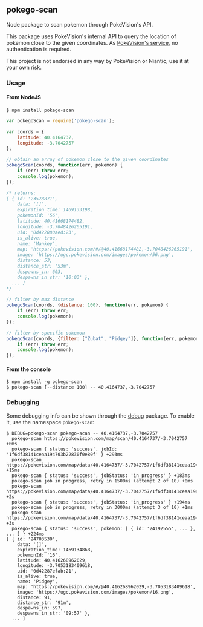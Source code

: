 ## pokego-scan

Node package to scan pokemon through PokeVision's API.

This package uses PokeVision's internal API to query the location
of pokemon close to the given coordinates. As [PokeVision's service](https://pokevision.com/),
no authentication is required.

This project is not endorsed in any way by PokeVision or Niantic,
use it at your own risk.

### Usage

#### From NodeJS

```
$ npm install pokego-scan
```

```js
var pokegoScan = require('pokego-scan');

var coords = {
    latitude: 40.4164737,
    longitude: -3.7042757
};

// obtain an array of pokemon close to the given coordinates
pokegoScan(coords, function(err, pokemon) {
    if (err) throw err;
    console.log(pokemon);
});

/* returns:
[ { id: '23578871',
    data: '[]',
    expiration_time: 1469133198,
    pokemonId: '56',
    latitude: 40.41668174482,
    longitude: -3.7048426265191,
    uid: '0d422880aed:23',
    is_alive: true,
    name: 'Mankey',
    map: 'https://pokevision.com/#/@40.41668174482,-3.7048426265191',
    image: 'https://ugc.pokevision.com/images/pokemon/56.png',
    distance: 53,
    distance_str: '53m',
    despawns_in: 603,
    despawns_in_str: '10:03' },
  ... ]
*/

// filter by max distance
pokegoScan(coords, {distance: 100}, function(err, pokemon) {
    if (err) throw err;
    console.log(pokemon);
});

// filter by specific pokemon
pokegoScan(coords, {filter: ["Zubat", "Pidgey"]}, function(err, pokemon) {
    if (err) throw err;
    console.log(pokemon);
});

```

#### From the console

```
$ npm install -g pokego-scan
$ pokego-scan [--distance 100] -- 40.4164737,-3.7042757
```

### Debugging

Some debugging info can be shown through the [debug](https://www.npmjs.com/package/debug) package. To enable it, use the namespace `pokego-scan`:

```
$ DEBUG=pokego-scan pokego-scan -- 40.4164737,-3.7042757
  pokego-scan https://pokevision.com/map/scan/40.4164737/-3.7042757 +0ms
  pokego-scan { status: 'success', jobId: '1f6df38141ceaa194703b22830f0e80f' } +293ms
  pokego-scan https://pokevision.com/map/data/40.4164737/-3.7042757/1f6df38141ceaa194703b22830f0e80f +15ms
  pokego-scan { status: 'success', jobStatus: 'in_progress' } +183ms
  pokego-scan job in progress, retry in 1500ms (attempt 2 of 10) +0ms
  pokego-scan https://pokevision.com/map/data/40.4164737/-3.7042757/1f6df38141ceaa194703b22830f0e80f +2s
  pokego-scan { status: 'success', jobStatus: 'in_progress' } +194ms
  pokego-scan job in progress, retry in 3000ms (attempt 3 of 10) +1ms
  pokego-scan https://pokevision.com/map/data/40.4164737/-3.7042757/1f6df38141ceaa194703b22830f0e80f +3s
  pokego-scan { status: 'success', pokemon: [ { id: '24192555', ... }, ... ] } +224ms
[ { id: '24703530',
    data: '[]',
    expiration_time: 1469134868,
    pokemonId: '16',
    latitude: 40.416268962029,
    longitude: -3.7053183409618,
    uid: '0d42287efab:21',
    is_alive: true,
    name: 'Pidgey',
    map: 'https://pokevision.com/#/@40.416268962029,-3.7053183409618',
    image: 'https://ugc.pokevision.com/images/pokemon/16.png',
    distance: 91,
    distance_str: '91m',
    despawns_in: 597,
    despawns_in_str: '09:57' },
  ... ]
```
